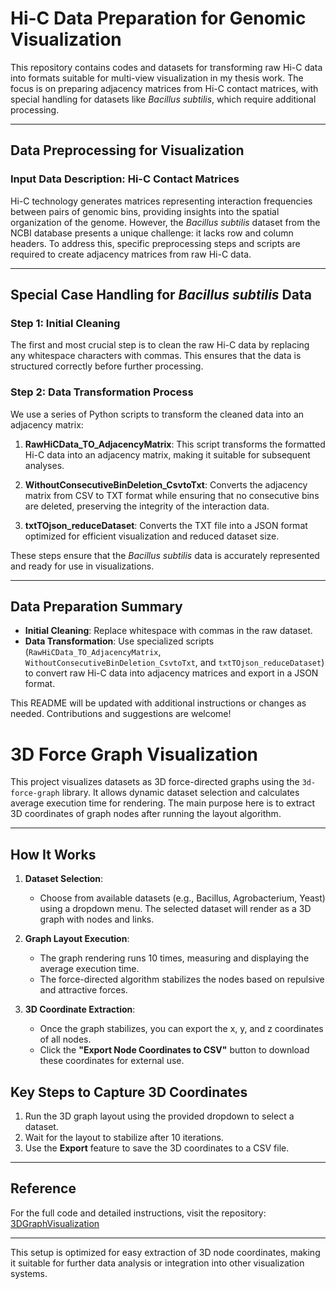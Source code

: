 # Hi-C Data Preparation for Genomic Visualization

This repository contains codes and datasets for transforming raw Hi-C data into formats suitable for multi-view visualization in my thesis work. The focus is on preparing adjacency matrices from Hi-C contact matrices, with special handling for datasets like *Bacillus subtilis*, which require additional processing.

---

## Data Preprocessing for Visualization

### Input Data Description: Hi-C Contact Matrices
Hi-C technology generates matrices representing interaction frequencies between pairs of genomic bins, providing insights into the spatial organization of the genome. However, the *Bacillus subtilis* dataset from the NCBI database presents a unique challenge: it lacks row and column headers. To address this, specific preprocessing steps and scripts are required to create adjacency matrices from raw Hi-C data.

---

## Special Case Handling for *Bacillus subtilis* Data

### Step 1: Initial Cleaning
The first and most crucial step is to clean the raw Hi-C data by replacing any whitespace characters with commas. This ensures that the data is structured correctly before further processing.

### Step 2: Data Transformation Process
We use a series of Python scripts to transform the cleaned data into an adjacency matrix:

1. **RawHiCData_TO_AdjacencyMatrix**: This script transforms the formatted Hi-C data into an adjacency matrix, making it suitable for subsequent analyses.

2. **WithoutConsecutiveBinDeletion_CsvtoTxt**: Converts the adjacency matrix from CSV to TXT format while ensuring that no consecutive bins are deleted, preserving the integrity of the interaction data.

3. **txtTOjson_reduceDataset**: Converts the TXT file into a JSON format optimized for efficient visualization and reduced dataset size.

These steps ensure that the *Bacillus subtilis* data is accurately represented and ready for use in visualizations.

---

## Data Preparation Summary
- **Initial Cleaning**: Replace whitespace with commas in the raw dataset.
- **Data Transformation**: Use specialized scripts (`RawHiCData_TO_AdjacencyMatrix`, `WithoutConsecutiveBinDeletion_CsvtoTxt`, and `txtTOjson_reduceDataset`) to convert raw Hi-C data into adjacency matrices and export in a JSON format.

This README will be updated with additional instructions or changes as needed. Contributions and suggestions are welcome!

# 3D Force Graph Visualization

This project visualizes datasets as 3D force-directed graphs using the `3d-force-graph` library. It allows dynamic dataset selection and calculates average execution time for rendering. The main purpose here is to extract 3D coordinates of graph nodes after running the layout algorithm.

---

## How It Works

1. **Dataset Selection**: 
   - Choose from available datasets (e.g., Bacillus, Agrobacterium, Yeast) using a dropdown menu. The selected dataset will render as a 3D graph with nodes and links.
   
2. **Graph Layout Execution**:
   - The graph rendering runs 10 times, measuring and displaying the average execution time.
   - The force-directed algorithm stabilizes the nodes based on repulsive and attractive forces.

3. **3D Coordinate Extraction**:
   - Once the graph stabilizes, you can export the x, y, and z coordinates of all nodes.
   - Click the **"Export Node Coordinates to CSV"** button to download these coordinates for external use.

## Key Steps to Capture 3D Coordinates

1. Run the 3D graph layout using the provided dropdown to select a dataset.
2. Wait for the layout to stabilize after 10 iterations.
3. Use the **Export** feature to save the 3D coordinates to a CSV file.

---

## Reference

For the full code and detailed instructions, visit the repository: [3DGraphVisualization](https://github.com/Devopriya-Tirtho/3DGraphVisualization)

---

This setup is optimized for easy extraction of 3D node coordinates, making it suitable for further data analysis or integration into other visualization systems.

